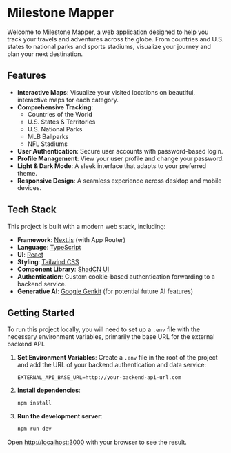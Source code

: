 # Milestone Mapper

Welcome to Milestone Mapper, a web application designed to help you track your travels and adventures across the globe. From countries and U.S. states to national parks and sports stadiums, visualize your journey and plan your next destination.

## Features

-   **Interactive Maps**: Visualize your visited locations on beautiful, interactive maps for each category.
-   **Comprehensive Tracking**:
    -   Countries of the World
    -   U.S. States & Territories
    -   U.S. National Parks
    -   MLB Ballparks
    -   NFL Stadiums
-   **User Authentication**: Secure user accounts with password-based login.
-   **Profile Management**: View your user profile and change your password.
-   **Light & Dark Mode**: A sleek interface that adapts to your preferred theme.
-   **Responsive Design**: A seamless experience across desktop and mobile devices.

## Tech Stack

This project is built with a modern web stack, including:

-   **Framework**: [Next.js](https://nextjs.org/) (with App Router)
-   **Language**: [TypeScript](https://www.typescriptlang.org/)
-   **UI**: [React](https://reactjs.org/)
-   **Styling**: [Tailwind CSS](https://tailwindcss.com/)
-   **Component Library**: [ShadCN UI](https://ui.shadcn.com/)
-   **Authentication**: Custom cookie-based authentication forwarding to a backend service.
-   **Generative AI**: [Google Genkit](https://firebase.google.com/docs/genkit) (for potential future AI features)

## Getting Started

To run this project locally, you will need to set up a `.env` file with the necessary environment variables, primarily the base URL for the external backend API.

1.  **Set Environment Variables**:
    Create a `.env` file in the root of the project and add the URL of your backend authentication and data service:
    ```
    EXTERNAL_API_BASE_URL=http://your-backend-api-url.com
    ```

2.  **Install dependencies**:
    ```bash
    npm install
    ```

3.  **Run the development server**:
    ```bash
    npm run dev
    ```

Open [http://localhost:3000](http://localhost:3000) with your browser to see the result.
